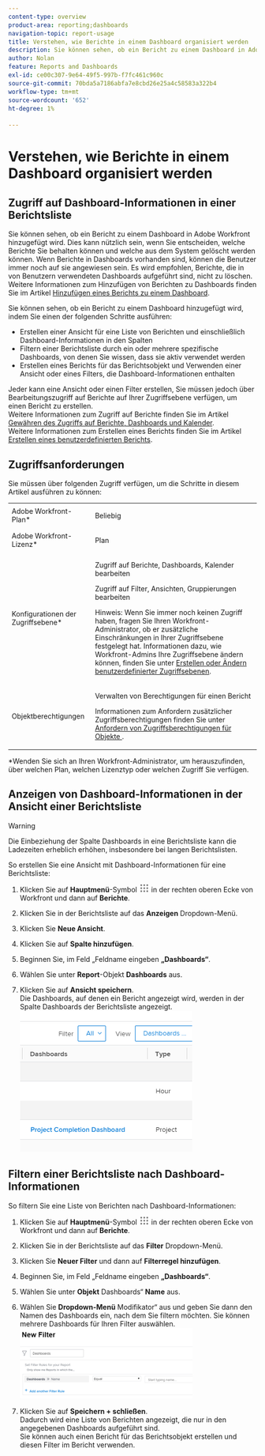 ```yaml
---
content-type: overview
product-area: reporting;dashboards
navigation-topic: report-usage
title: Verstehen, wie Berichte in einem Dashboard organisiert werden
description: Sie können sehen, ob ein Bericht zu einem Dashboard in Adobe Workfront hinzugefügt wird. Dies kann nützlich sein, wenn Sie entscheiden, welche Berichte Sie behalten können und welche aus dem System gelöscht werden können. Wenn Berichte in Dashboards vorhanden sind, können die Benutzer immer noch auf sie angewiesen sein. Es wird empfohlen, Berichte, die in von Benutzern verwendeten Dashboards aufgeführt sind, nicht zu löschen. Weitere Informationen zum Hinzufügen von Berichten zu Dashboards finden Sie im Artikel Hinzufügen eines Berichts zu einem Dashboard.
author: Nolan
feature: Reports and Dashboards
exl-id: ce00c307-9e64-49f5-997b-f7fc461c960c
source-git-commit: 70bda5a7186abfa7e8cbd26e25a4c58583a322b4
workflow-type: tm+mt
source-wordcount: '652'
ht-degree: 1%

---
```


# Verstehen, wie Berichte in einem Dashboard organisiert werden

## Zugriff auf Dashboard-Informationen in einer Berichtsliste

Sie können sehen, ob ein Bericht zu einem Dashboard in Adobe Workfront hinzugefügt wird. Dies kann nützlich sein, wenn Sie entscheiden, welche Berichte Sie behalten können und welche aus dem System gelöscht werden können. Wenn Berichte in Dashboards vorhanden sind, können die Benutzer immer noch auf sie angewiesen sein. Es wird empfohlen, Berichte, die in von Benutzern verwendeten Dashboards aufgeführt sind, nicht zu löschen.\
Weitere Informationen zum Hinzufügen von Berichten zu Dashboards finden Sie im Artikel [Hinzufügen eines Berichts zu einem Dashboard](../../../reports-and-dashboards/dashboards/creating-and-managing-dashboards/add-report-dashboard.md).

Sie können sehen, ob ein Bericht zu einem Dashboard hinzugefügt wird, indem Sie einen der folgenden Schritte ausführen:

* Erstellen einer Ansicht für eine Liste von Berichten und einschließlich Dashboard-Informationen in den Spalten
* Filtern einer Berichtsliste durch ein oder mehrere spezifische Dashboards, von denen Sie wissen, dass sie aktiv verwendet werden
* Erstellen eines Berichts für das Berichtsobjekt und Verwenden einer Ansicht oder eines Filters, die Dashboard-Informationen enthalten

Jeder kann eine Ansicht oder einen Filter erstellen, Sie müssen jedoch über Bearbeitungszugriff auf Berichte auf Ihrer Zugriffsebene verfügen, um einen Bericht zu erstellen.\
Weitere Informationen zum Zugriff auf Berichte finden Sie im Artikel [Gewähren des Zugriffs auf Berichte, Dashboards und Kalender](../../../administration-and-setup/add-users/configure-and-grant-access/grant-access-reports-dashboards-calendars.md).\
Weitere Informationen zum Erstellen eines Berichts finden Sie im Artikel [Erstellen eines benutzerdefinierten Berichts](../../../reports-and-dashboards/reports/creating-and-managing-reports/create-custom-report.md).

## Zugriffsanforderungen

Sie müssen über folgenden Zugriff verfügen, um die Schritte in diesem Artikel ausführen zu können:

<table style="table-layout:auto"> 
 <col> 
 <col> 
 <tbody> 
  <tr> 
   <td role="rowheader">Adobe Workfront-Plan*</td> 
   <td> <p>Beliebig</p> </td> 
  </tr> 
  <tr> 
   <td role="rowheader">Adobe Workfront-Lizenz*</td> 
   <td> <p>Plan </p> </td> 
  </tr> 
  <tr> 
   <td role="rowheader">Konfigurationen der Zugriffsebene*</td> 
   <td> <p>Zugriff auf Berichte, Dashboards, Kalender bearbeiten</p> <p>Zugriff auf Filter, Ansichten, Gruppierungen bearbeiten</p> <p>Hinweis: Wenn Sie immer noch keinen Zugriff haben, fragen Sie Ihren Workfront-Administrator, ob er zusätzliche Einschränkungen in Ihrer Zugriffsebene festgelegt hat. Informationen dazu, wie Workfront-Admins Ihre Zugriffsebene ändern können, finden Sie unter <a href="../../../administration-and-setup/add-users/configure-and-grant-access/create-modify-access-levels.md" class="MCXref xref">Erstellen oder Ändern benutzerdefinierter Zugriffsebenen</a>.</p> </td> 
  </tr> 
  <tr> 
   <td role="rowheader">Objektberechtigungen</td> 
   <td> <p>Verwalten von Berechtigungen für einen Bericht</p> <p>Informationen zum Anfordern zusätzlicher Zugriffsberechtigungen finden Sie unter <a href="../../../workfront-basics/grant-and-request-access-to-objects/request-access.md" class="MCXref xref">Anfordern von Zugriffsberechtigungen für Objekte </a>.</p> </td> 
  </tr> 
 </tbody> 
</table>

&#42;Wenden Sie sich an Ihren Workfront-Administrator, um herauszufinden, über welchen Plan, welchen Lizenztyp oder welchen Zugriff Sie verfügen.

## Anzeigen von Dashboard-Informationen in der Ansicht einer Berichtsliste

>[!WARNING]
>
>Die Einbeziehung der Spalte Dashboards in eine Berichtsliste kann die Ladezeiten erheblich erhöhen, insbesondere bei langen Berichtslisten.

So erstellen Sie eine Ansicht mit Dashboard-Informationen für eine Berichtsliste:

1. Klicken Sie auf **Hauptmenü**-Symbol ![Hauptmenüsymbol](assets/main-menu-icon.png) in der rechten oberen Ecke von Workfront und dann auf **Berichte**.
1. Klicken Sie in der Berichtsliste auf das **Anzeigen** Dropdown-Menü.
1. Klicken Sie **Neue Ansicht**.
1. Klicken Sie auf **Spalte hinzufügen**.
1. Beginnen Sie, im Feld „Feldname eingeben **„Dashboards“**.
1. Wählen Sie unter **Report**-Objekt **Dashboards** aus.

1. Klicken Sie auf **Ansicht speichern**.\
   Die Dashboards, auf denen ein Bericht angezeigt wird, werden in der Spalte Dashboards der Berichtsliste angezeigt.\
   ![Dashboards im Bericht](assets/qs-dashboards-in-report-view.png)

## Filtern einer Berichtsliste nach Dashboard-Informationen

So filtern Sie eine Liste von Berichten nach Dashboard-Informationen:

1. Klicken Sie auf **Hauptmenü**-Symbol ![Hauptmenüsymbol](assets/main-menu-icon.png) in der rechten oberen Ecke von Workfront und dann auf **Berichte**.

1. Klicken Sie in der Berichtsliste auf das **Filter** Dropdown-Menü.
1. Klicken Sie **Neuer Filter** und dann auf **Filterregel hinzufügen**.

1. Beginnen Sie, im Feld „Feldname eingeben **„Dashboards“**.

1. Wählen Sie unter **Objekt** Dashboards“ **Name** aus.

1. Wählen Sie **Dropdown-Menü** Modifikator“ aus und geben Sie dann den Namen des Dashboards ein, nach dem Sie filtern möchten. Sie können mehrere Dashboards für Ihren Filter auswählen.\
   ![Dashboards in Berichtsfiltern](assets/qs-dashboards-in-report-filters-350x143.png)

1. Klicken Sie auf **Speichern + schließen**.\
   Dadurch wird eine Liste von Berichten angezeigt, die nur in den angegebenen Dashboards aufgeführt sind.\
   Sie können auch einen Bericht für das Berichtsobjekt erstellen und diesen Filter im Bericht verwenden.
